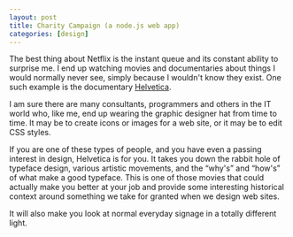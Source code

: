 ```yaml
---
layout: post
title: Charity Campaign (a node.js web app)
categories: [design]
---
```


The best thing about Netflix is the instant queue and its constant ability to surprise me. I end up watching movies and documentaries about things I would normally never see, simply because I wouldn't know they exist. One such example is the documentary [Helvetica][1].

I am sure there are many consultants, programmers and others in the IT world who, like me, end up wearing the graphic designer hat from time to time. It may be to create icons or images for a web site, or it may be to edit CSS styles. 

If you are one of these types of people, and you have even a passing interest in design, Helvetica is for you. It takes you down the rabbit hole of typeface design, various artistic movements, and the “why's” and “how's” of what make a good typeface. This is one of those movies that could actually make you better at your job and provide some interesting historical context around something we take for granted when we design web sites.

It will also make you look at normal everyday signage in a totally different light.

 [1]: http://www.helveticafilm.com/  
